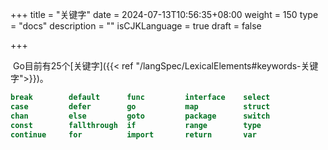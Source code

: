 +++
title = "关键字"
date = 2024-07-13T10:56:35+08:00
weight = 150
type = "docs"
description = ""
isCJKLanguage = true
draft = false

+++

​	Go目前有25个[关键字]({{< ref "/langSpec/LexicalElements#keywords-关键字">}})。	

```go
break        default      func         interface    select
case         defer        go           map          struct
chan         else         goto         package      switch
const        fallthrough  if           range        type
continue     for          import       return       var
```

